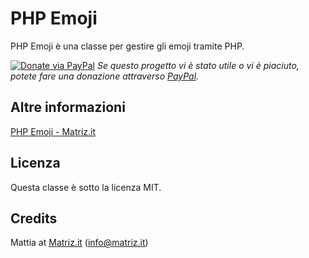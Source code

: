 # PHP Emoji

PHP Emoji è una classe per gestire gli emoji tramite PHP.

[![Donate via PayPal](https://www.paypalobjects.com/en_US/i/btn/btn_donate_LG.gif)](https://www.paypal.com/donate/?hosted_button_id=MQVMRTV6PW4AQ)
*Se questo progetto vi è stato utile o vi è piaciuto, potete fare una donazione attraverso [PayPal](https://www.paypal.com/donate/?hosted_button_id=MQVMRTV6PW4AQ).*

## Altre informazioni

[PHP Emoji - Matriz.it](https://www.matriz.it/projects/php-emoji/ "Matriz | Projects | PHP-Emoji")

## Licenza

Questa classe è sotto la licenza MIT.

## Credits

Mattia at [Matriz.it](https://www.matriz.it/) (info@matriz.it)
